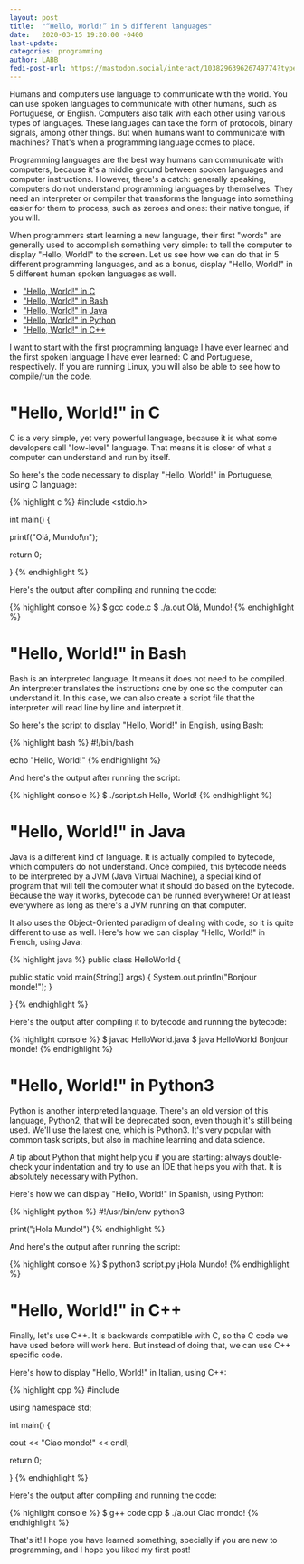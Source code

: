 ```yaml
---
layout: post
title:  "“Hello, World!” in 5 different languages"
date:   2020-03-15 19:20:00 -0400
last-update:
categories: programming
author: LABB
fedi-post-url: https://mastodon.social/interact/103829639626749774?type=reply
---
```


Humans and computers use language to communicate with the world. You can use spoken languages to communicate with other humans, such as Portuguese, or English. Computers also talk with each other using various types of languages. These languages can take the form of protocols, binary signals, among other things. But when humans want to communicate with machines? That's when a programming language comes to place.

Programming languages are the best way humans can communicate with computers, because it's a middle ground between spoken languages and computer instructions. However, there's a catch: generally speaking, computers do not understand programming languages by themselves. They need an interpreter or compiler that transforms the language into something easier for them to process, such as zeroes and ones: their native tongue, if you will.

When programmers start learning a new language, their first "words" are generally used to accomplish something very simple: to tell the computer to display "Hello, World!" to the screen. Let us see how we can do that in 5 different programming languages, and as a bonus, display "Hello, World!" in 5 different human spoken languages as well.

* ["Hello, World!" in C](#c)
* ["Hello, World!" in Bash](#bash)
* ["Hello, World!" in Java](#java)
* ["Hello, World!" in Python](#python)
* ["Hello, World!" in C++](#cpp)

I want to start with the first programming language I have ever learned and the first spoken language I have ever learned: C and Portuguese, respectively. If you are running Linux, you will also be able to see how to compile/run the code.

"Hello, World!" in C<a name="c"></a>
===

C is a very simple, yet very powerful language, because it is what some developers call "low-level" language. That means it is closer of what a computer can understand and run by itself.

So here's the code necessary to display "Hello, World!" in Portuguese, using C language: 

{% highlight c %}
#include <stdio.h>

int main() {

  printf("Olá, Mundo!\n");

  return 0;

}
{% endhighlight %}

Here's the output after compiling and running the code:

{% highlight console %}
$ gcc code.c
$ ./a.out
Olá, Mundo!
{% endhighlight %}

"Hello, World!" in Bash<a name="bash"></a>
===

Bash is an interpreted language. It means it does not need to be compiled. An interpreter translates the instructions one by one so the computer can understand it. In this case, we can also create a script file that the interpreter will read line by line and interpret it.

So here's the script to display "Hello, World!" in English, using Bash:

{% highlight bash %}
#!/bin/bash

echo "Hello, World!"
{% endhighlight %}

And here's the output after running the script:

{% highlight console %}
$ ./script.sh
Hello, World!
{% endhighlight %}

"Hello, World!" in Java<a name="java"></a>
===

Java is a different kind of language. It is actually compiled to bytecode, which computers do not understand. Once compiled, this bytecode needs to be interpreted by a JVM (Java Virtual Machine), a special kind of program that will tell the computer what it should do based on the bytecode. Because the way it works, bytecode can be runned everywhere! Or at least everywhere as long as there's a JVM running on that computer.

It also uses the Object-Oriented paradigm of dealing with code, so it is quite different to use as well. Here's how we can display "Hello, World!" in French, using Java:

{% highlight java %}
public class HelloWorld {

  public static void main(String[] args) {
    System.out.println("Bonjour monde!");
  }

}
{% endhighlight %}

Here's the output after compiling it to bytecode and running the bytecode:

{% highlight console %}
$ javac HelloWorld.java
$ java HelloWorld
Bonjour monde!
{% endhighlight %}

"Hello, World!" in Python3<a name="python"></a>
===

Python is another interpreted language. There's an old version of this language, Python2, that will be deprecated soon, even though it's still being used. We'll use the latest one, which is Python3. It's very popular with common task scripts, but also in machine learning and data science.

A tip about Python that might help you if you are starting: always double-check your indentation and try to use an IDE that helps you with that. It is absolutely necessary with Python.

Here's how we can display "Hello, World!" in Spanish, using Python:

{% highlight python %}
#!/usr/bin/env python3

print("¡Hola Mundo!")
{% endhighlight %}

And here's the output after running the script:

{% highlight console %}
$ python3 script.py
¡Hola Mundo!
{% endhighlight %}

"Hello, World!" in C++<a name="cpp"></a>
===

Finally, let's use C++. It is backwards compatible with C, so the C code we have used before will work here. But instead of doing that, we can use C++ specific code.

Here's how to display "Hello, World!" in Italian, using C++:

{% highlight cpp %}
#include <iostream>

using namespace std;

int main() {

  cout << "Ciao mondo!" << endl;

  return 0;

}
{% endhighlight %}

Here's the output after compiling and running the code:

{% highlight console %}
$ g++ code.cpp
$ ./a.out
Ciao mondo!
{% endhighlight %}

That's it! I hope you have learned something, specially if you are new to programming, and I hope you liked my first post!